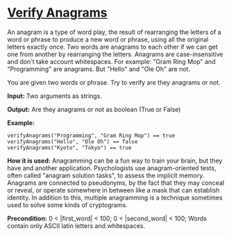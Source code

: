 # [Verify Anagrams](https://js.checkio.org/mission/verify-anagrams/)


An anagram is a type of word play, the result of rearranging the letters of a word or phrase to produce a new word or phrase, using all the original letters exactly once. Two words are anagrams to each other if we can get one from another by rearranging the letters. Anagrams are case-insensitive and don't take account whitespaces. For example: "Gram Ring Mop" and "Programming" are anagrams. But "Hello" and "Ole Oh" are not.

You are given two words or phrase. Try to verify are they anagrams or not.

**Input:** Two arguments as strings.

**Output:** Are they anagrams or not as boolean (True or False)

**Example:**


```
verifyAnagrams("Programming", "Gram Ring Mop") == true
verifyAnagrams("Hello", "Ole Oh") == false
verifyAnagrams("Kyoto", "Tokyo") == true

```

**How it is used:**  Anagramming can be a fun way to train your brain, but they have and another application. Psychologists use anagram-oriented tests, often called "anagram solution tasks", to assess the implicit memory. Anagrams are connected to pseudonyms, by the fact that they may conceal or reveal, or operate somewhere in between like a mask that can establish identity. In addition to this, multiple anagramming is a technique sometimes used to solve some kinds of cryptograms.

**Precondition:** 0 < |first_word| < 100;
0 < |second_word| < 100;
Words contain only ASCII latin letters and whitespaces.


